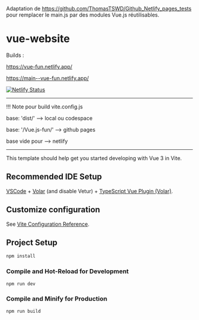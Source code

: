 Adaptation de https://github.com/ThomasTSWD/Github_Netlify_pages_tests pour remplacer le main.js par des modules Vue.js réutilisables.

# vue-website

Builds :

https://vue-fun.netlify.app/

https://main--vue-fun.netlify.app/

[![Netlify Status](https://api.netlify.com/api/v1/badges/d3ef4f07-ea62-4bff-87a0-9a37dd3a6089/deploy-status)](https://app.netlify.com/sites/vue-fun/deploys)


 ---


!!! Note pour build vite.config.js

  base: 'dist/' --> local ou codespace

  base: '/Vue.js-fun/' -->  github pages

  base vide pour --> netlify

---

This template should help get you started developing with Vue 3 in Vite.

## Recommended IDE Setup

[VSCode](https://code.visualstudio.com/) + [Volar](https://marketplace.visualstudio.com/items?itemName=Vue.volar) (and disable Vetur) + [TypeScript Vue Plugin (Volar)](https://marketplace.visualstudio.com/items?itemName=Vue.vscode-typescript-vue-plugin).

## Customize configuration

See [Vite Configuration Reference](https://vitejs.dev/config/).

## Project Setup

```sh
npm install
```

### Compile and Hot-Reload for Development

```sh
npm run dev
```

### Compile and Minify for Production

```sh
npm run build
```

